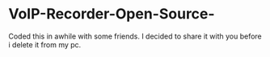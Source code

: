 # VoIP-Recorder-Open-Source-
Coded this in awhile with some friends. I decided to share it with you before i delete it from my pc.
